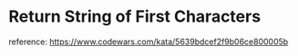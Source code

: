 # Return String of First Characters

reference: https://www.codewars.com/kata/5639bdcef2f9b06ce800005b
